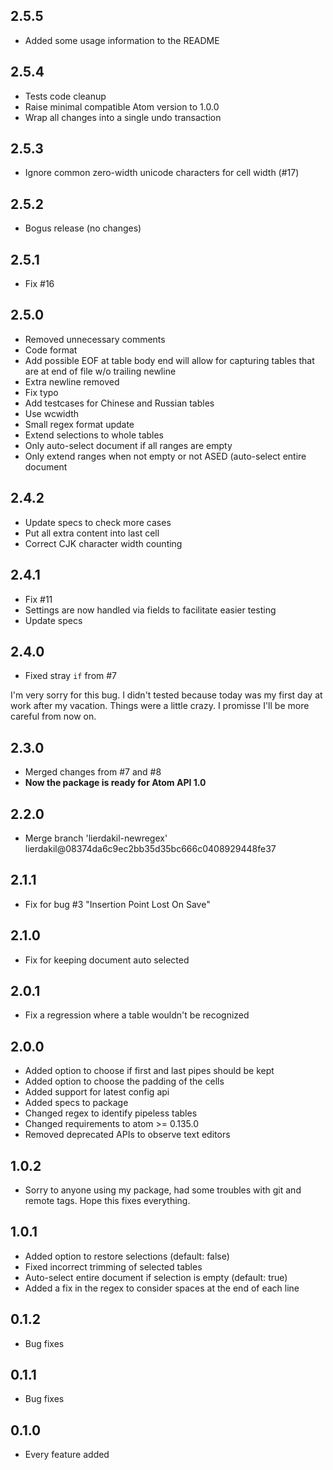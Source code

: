 ## 2.5.5
* Added some usage information to the README

## 2.5.4
* Tests code cleanup
* Raise minimal compatible Atom version to 1.0.0
* Wrap all changes into a single undo transaction

## 2.5.3
* Ignore common zero-width unicode characters for cell width (#17)

## 2.5.2
* Bogus release (no changes)

## 2.5.1
* Fix #16

## 2.5.0

* Removed unnecessary comments
* Code format
* Add possible EOF at table body end will allow for capturing tables that are at end of file w/o trailing newline
* Extra newline removed
* Fix typo
* Add testcases for Chinese and Russian tables
* Use wcwidth
* Small regex format update
* Extend selections to whole tables
* Only auto-select document if all ranges are empty
* Only extend ranges when not empty or not ASED (auto-select entire document


## 2.4.2
* Update specs to check more cases
* Put all extra content into last cell
* Correct CJK character width counting


## 2.4.1

* Fix #11
* Settings are now handled via fields to facilitate easier testing
* Update specs


## 2.4.0

* Fixed stray `if` from #7

I'm very sorry for this bug. I didn't tested because today was my first day at work after my vacation. Things were a little crazy. I promisse I'll be more careful from now on.


## 2.3.0

* Merged changes from #7 and #8
* **Now the package is ready for Atom API 1.0**


## 2.2.0

* Merge branch 'lierdakil-newregex' lierdakil@08374da6c9ec2bb35d35bc666c0408929448fe37


## 2.1.1

* Fix for bug #3 "Insertion Point Lost On Save"


## 2.1.0

* Fix for keeping document auto selected


## 2.0.1

* Fix a regression where a table wouldn't be recognized


## 2.0.0

* Added option to choose if first and last pipes should be kept
* Added option to choose the padding of the cells
* Added support for latest config api
* Added specs to package
* Changed regex to identify pipeless tables
* Changed requirements to atom >= 0.135.0
* Removed deprecated APIs to observe text editors


## 1.0.2

* Sorry to anyone using my package, had some troubles with git and remote tags. Hope this fixes everything.


## 1.0.1

* Added option to restore selections (default: false)
* Fixed incorrect trimming of selected tables
* Auto-select entire document if selection is empty (default: true)
* Added a fix in the regex to consider spaces at the end of each line


## 0.1.2

* Bug fixes


## 0.1.1

* Bug fixes


## 0.1.0

* Every feature added
